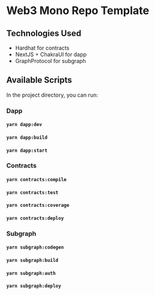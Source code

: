 # Web3 Mono Repo Template

## Technologies Used

- Hardhat for contracts
- NextJS + ChakraUI for dapp
- GraphProtocol for subgraph

## Available Scripts

In the project directory, you can run:

### Dapp

#### `yarn dapp:dev`

#### `yarn dapp:build`

#### `yarn dapp:start`

### Contracts

#### `yarn contracts:compile`

#### `yarn contracts:test`

#### `yarn contracts:coverage`

#### `yarn contracts:deploy`

### Subgraph

#### `yarn subgraph:codegen`

#### `yarn subgraph:build`

#### `yarn subgraph:auth`

#### `yarn subgraph:deploy`

